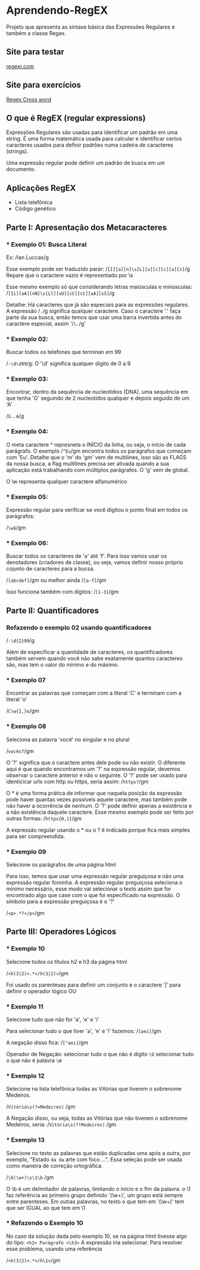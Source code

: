 # Aprendendo-RegEX
Projeto que apresenta as sintaxe básica das Expressões Regulares e também a classe Regex.

## Site para testar

[regexr.com](https://regexr.com/)

## Site para exercícios
[Regex Cross word](https://regexcrossword.com/)

## O que é RegEX (regular expressions)
Expressões Regulares são usadas para identificar um padrão em uma string. É uma forma matemática usada para calcular e identificar certos caracteres usados para definir padrões numa cadeira de caracteres (strings).

Uma expressão regular pode definir um padrão de busca em um documento.

## Aplicações RegEX
* Lista telefônica
* Código genético

## Parte I: Apresentação dos Metacaracteres
### * Exemplo 01: Busca Literal

Ex: /Ian Luccas/g

Esse exemplo pode ser traduzido parar: /```[I][a][n]\s[L][u][c][c][a][s]```/g Repare que o caractere vazio é representado por \s

Esse mesmo exemplo só que considerando letras maiúsculas e minúsculas: /```[Ii][aA][nN]\s[Ll][uU][cC][cC][aA][sS]```/g

Detalhe: Há caracteres que já são especiais para as expressões regulares. A expressão /```.```/g significa qualquer caractere. Caso o caractere '.' faça parte da sua busca, então temos que usar uma barra invertida antes do caractere especial, assim '/```\.```/g'

### * Exemplo 02: 

Buscar todos os telefones que terminan em 99

/```-\d\d99```/g: O '\d' significa qualquer dígito de 0 a 9

### * Exemplo 03: 

Encontrar, dentro da sequência de nucleotídios (DNA), uma sequência em que tenha 'G' seguindo de 2 nucleotídos qualquer e depois seguido de um 'A'

/```G..A```/g

### * Exemplo 04:
O meta caractere ^ represneta o INÍCIO da linha, ou seja, o início de cada parágrafo. O exemplo /```^Eu```/gm encontra todos os parágrafos que começam com 'Eu'. Detalhe que o 'm' do 'gm' vem de multilines, isso são as FLAGS da nossa busca, a flag multilines precisa ser ativada quando a sua aplicação está trabalhando com múltiplos parágrafos. O 'g' vem de global.

O \w representa qualquer caractere alfanumérico

### * Exemplo 05:

Expressão regular para verificar se você digitou o ponto final em todos os parágrafos:

/```\w$```/gm

### * Exemplo 06: 

Buscar todos os caracteres de 'a' até 'f'. Para isso vamos usar os denotadores (criadores de classe), ou seja, vamos definir nosso próprio cojunto de caracteres para a bucsa.

/```[abcdef]```/gm ou melhor ainda /```[a-f]```/gm

Isso funciona também com dígitos: /```[1-3]```/gm
    
## Parte II: Quantificadores

### Refazendo o exemplo 02 usando quantificadores

/```-\d{2}99```/g

Além  de especificar a quantidade de caracteres, os quantificadores também servem quando você não sabe exatamente quantos caracteres são, mas tem o valor do mínimo e do máximo.

### * Exemplo 07

Encontrar as palavras que começam com a literal 'C' e terminam com a literal 'o'

/```C\w{1,}o```/gm

### * Exemplo 08

Seleciona as palavra 'você' no singular e no plural

/```vocês?```/gm

O '?' significa que o caractere antes dele pode ou não existir. O diferente aqui é que quando encontramos um '?' na expressão regular, devemos observar o caractere anterior e não o seguinte. O '?' pode ser usado para identicicar urls com http ou https, seria assim: /```https?```/gm

O * é uma forma prática de informar que naquela posição da expressão pode haver quantas vezes possíveis aquele caractere, mas também pode não haver a ocorrência de nenhum. O '?' pode definir apenas a existência e a não existência daquele caractere. Esse mesmo exemplo pode ser feito por outras formas: /```https{0,1}```/gm

A expressão regular usando o * ou o ? é indicada porque fica mais simples para ser compreendida.

### * Exemplo 09

Selecione os parágrafos de uma página html

Para isso, temos que usar uma expressão regular preguiçosa e não uma expressão regular fominha. A expressão regular preguiçosa seleciona o mínimo necessário, esse modo vai selecionar o texto assim que for encontrado algo que case com o que foi especificado na expressão. O símbolo para a expressão preguiçosa é o '?'

/```<p>.*?</p>```/gm

## Parte III: Operadores Lógicos

### * Exemplo 10

Selecione todos os títulos h2 e h3 da página html

/```<h(3|2)>.*</h(3|2)>```/gm

Foi usado os parenteses para definir um conjunto e o caractere '|' para definir o operador lógico OU

### * Exemplo 11

Selecione tudo que não for 'a', 'e' e 'i'

Para selecionar tudo o que tiver 'a', 'e' e 'i' fazemos: /```[aei]```/gm

A negação disso fica: /```[^aei]```/gm

Operador de Negação: 
selecionar tudo o que não é dígito ```\D``` 
selecionar tudo o que não é palavra ```\W```

### * Exemplo 12

Selecione na lista telefônica todas as Vitórias que tiverem o sobrenome Medeiros.

/```Vitória\s(?=Medeiros)``` /gm

A Negação disso, ou seja, todas as Vitórias que não tiverem o sobrenome Medeiros, seria: /```Vitória\s(?!Medeiros)``` /gm

### * Exemplo 13

Selecione no texto as palavras que estão duplicadas uma após a outra, por exemplo, "Estado ```da da``` arte com foco ...". Essa seleção pode ser usada como maneira de correção ortográfica.

/```\b(\w+)\s\1\b``` /gm

O \b é um delimitador de palavras, limitando o início e o fim da palavra. o \1 faz referência ao primeiro grupo definido '(\w+)', um grupo está sempre entre parenteses. Em outras palavras, no texto o que tem em '(\w+)' tem que ser IGUAL ao que tem em \1

### * Refazendo o Exemplo 10

No caso da solução dada pelo exemplo 10, se na página html tivesse algo do tipo: ```<h2> Parágrafo <\h3>``` A expressão iria selecionar. Para resolver esse problema, usando uma referência
  
/```<h(3|2)>.*</h\1>```/gm
